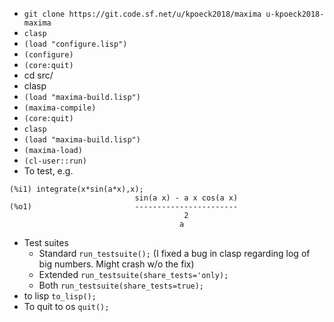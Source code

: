 * `git clone https://git.code.sf.net/u/kpoeck2018/maxima u-kpoeck2018-maxima`
* `clasp`
* `(load "configure.lisp")`
* `(configure)`
* `(core:quit)`
* cd src/
* clasp
* `(load "maxima-build.lisp")`
* `(maxima-compile)`
* `(core:quit)`
* `clasp`
* `(load "maxima-build.lisp")`
* `(maxima-load)`
* `(cl-user::run)`
* To test, e.g. 
````
(%i1) integrate(x*sin(a*x),x);
                            sin(a x) - a x cos(a x)
(%o1)                       -----------------------
                                       2
                                      a
````
* Test suites
   * Standard `run_testsuite();` (I fixed a bug in clasp regarding log of big numbers. Might crash w/o the fix)
   * Extended `run_testsuite(share_tests='only);`
   * Both `run_testsuite(share_tests=true);`
* to lisp `to_lisp();`
* To quit to os `quit();` 